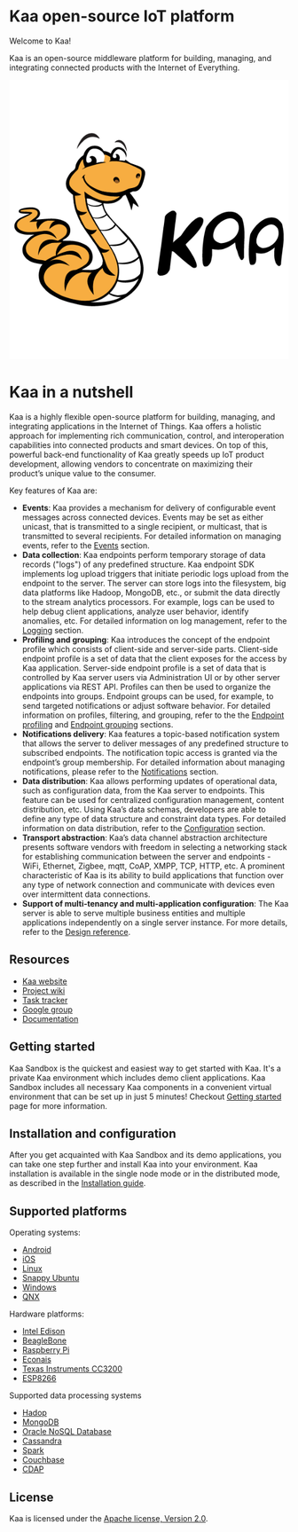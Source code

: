 Kaa open-source IoT platform
============================

Welcome to Kaa!

Kaa is an open-source middleware platform for building, managing, and integrating connected products with the Internet of Everything.

[![Kaa logo](logo_kaa_fullsize.png)](http://www.kaaproject.org/)

Kaa in a nutshell
=================

Kaa is a highly flexible open-source platform for building, managing, and integrating applications in the Internet of Things. Kaa offers a holistic approach for implementing rich communication, control, and interoperation capabilities into connected products and smart devices. On top of this, powerful back-end functionality of Kaa greatly speeds up IoT product development, allowing vendors to concentrate on maximizing their product’s unique value to the consumer.

Key features of Kaa are:

* **Events**: Kaa provides a mechanism for delivery of configurable event messages across connected devices. Events may be set as either unicast, that is transmitted to a single recipient, or multicast, that is transmitted to several recipients. For detailed information on managing events, refer to the [Events](http://docs.kaaproject.org/display/KAA/Events) section.
* **Data collection**: Kaa endpoints perform temporary storage of data records ("logs") of any predefined structure. Kaa endpoint SDK implements log upload triggers that initiate periodic logs upload from the endpoint to the server. The server can store logs into the filesystem, big data platforms like Hadoop, MongoDB, etc., or submit the data directly to the stream analytics processors. For example, logs can be used to help debug client applications, analyze user behavior, identify anomalies, etc. For detailed information on log management, refer to the [Logging](http://docs.kaaproject.org/display/KAA/Logging) section.
* **Profiling and grouping**: Kaa introduces the concept of the endpoint profile which consists of client-side and server-side parts. Client-side endpoint profile is a set of data that the client exposes for the access by Kaa application. Server-side endpoint profile is a set of data that is controlled by Kaa server users via Administration UI or by other server applications via REST API. Profiles can then be used to organize the endpoints into groups. Endpoint groups can be used, for example, to send targeted notifications or adjust software behavior. For detailed information on profiles, filtering, and grouping, refer to the the [Endpoint profiling](http://docs.kaaproject.org/display/KAA/Endpoint+profiling) and [Endpoint grouping](http://docs.kaaproject.org/display/KAA/Endpoint+grouping) sections.
* **Notifications delivery**: Kaa features a topic-based notification system that allows the server to deliver messages of any predefined structure to subscribed endpoints. The notification topic access is granted via the endpoint’s group membership. For detailed information about managing notifications, please refer to the [Notifications](http://docs.kaaproject.org/display/KAA/Notifications) section.
* **Data distribution**: Kaa allows performing updates of operational data, such as configuration data, from the Kaa server to endpoints. This feature can be used for centralized configuration management, content distribution, etc. Using Kaa’s data schemas, developers are able to define any type of data structure and constraint data types. For detailed information on data distribution, refer to the [Configuration](http://docs.kaaproject.org/display/KAA/Configuration) section.
* **Transport abstraction**: Kaa’s data channel abstraction architecture presents software vendors with freedom in selecting a networking stack for establishing communication between the server and endpoints - WiFi, Ethernet, Zigbee, mqtt, CoAP, XMPP, TCP, HTTP, etc. A prominent characteristic of Kaa is its ability to build applications that function over any type of network connection and communicate with devices even over intermittent data connections.
* **Support of multi-tenancy and multi-application configuration**: The Kaa server is able to serve multiple business entities and multiple applications independently on a single server instance. For more details, refer to the [Design reference](http://docs.kaaproject.org/display/KAA/Design+reference).

## Resources

* [Kaa website](http://www.kaaproject.org/)
* [Project wiki](http://docs.kaaproject.org/display/KAA/)
* [Task tracker](http://jira.kaaproject.org/browse/KAA/)
* [Google group](https://groups.google.com/forum/#!forum/kaaproject)
* [Documentation](http://docs.kaaproject.org/display/KAA/Kaa+IoT+Platform+Home)

## Getting started

Kaa Sandbox is the quickest and easiest way to get started with Kaa. It's a private Kaa environment which includes demo client applications. Kaa Sandbox includes all necessary Kaa components in a convenient virtual environment that can be set up in just 5 minutes! Checkout [Getting started](http://docs.kaaproject.org/display/KAA/Getting+started) page for more information.

## Installation and configuration

After you get acquainted with Kaa Sandbox and its demo applications, you can take one step further and install Kaa into your environment. Kaa installation is available in the single node mode or in the distributed mode, as described in the [Installation guide](http://docs.kaaproject.org/display/KAA/Installation+guide).

## Supported platforms

Operating systems:

* [Android](http://docs.kaaproject.org/display/KAA/Android)
* [iOS](http://docs.kaaproject.org/display/KAA/iOS)
* [Linux](http://docs.kaaproject.org/display/KAA/Linux)
* [Snappy Ubuntu](http://docs.kaaproject.org/display/KAA/Snappy+Ubuntu+Core)
* [Windows](http://docs.kaaproject.org/display/KAA/Windows)
* [QNX](http://docs.kaaproject.org/display/KAA/QNX+Neutrino+RTOS)

Hardware platforms:

* [Intel Edison](http://docs.kaaproject.org/display/KAA/Intel+Edison)
* [BeagleBone](http://docs.kaaproject.org/display/KAA/BeagleBone)
* [Raspberry Pi](http://docs.kaaproject.org/display/KAA/Raspberry+Pi)
* [Econais](http://docs.kaaproject.org/display/KAA/Econais)
* [Texas Instruments CC3200](http://docs.kaaproject.org/display/KAA/Texas+Instruments+CC3200)
* [ESP8266](http://docs.kaaproject.org/display/KAA/ESP8266)

Supported data processing systems

* [Hadop]()
* [MongoDB]()
* [Oracle NoSQL Database]()
* [Cassandra]()
* [Spark]()
* [Couchbase]()
* [CDAP]()

## License

Kaa is licensed under the [Apache license, Version 2.0](http://www.apache.org/licenses/LICENSE-2.0).
